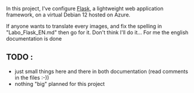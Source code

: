 In this project, I've configure [Flask](https://flask.palletsprojects.com/en/stable/), a lightweight web application framework, on a virtual Debian 12 hosted on Azure.

If anyone wants to translate every images, and fix the spelling in "Labo_Flask_EN.md" then go for it. Don't think I'll do it... For me the english documentation is done
## TODO :
* just small things here and there in both documentation (read comments in the files :-))
* nothing "big" planned for this project
